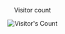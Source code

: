 <div align="center"> 
  <p>Visitor count</p>
  <img src="https://profile-counter.glitch.me/{dulfackerhisham}/count.svg" alt="Visitor's Count" />
</div>
